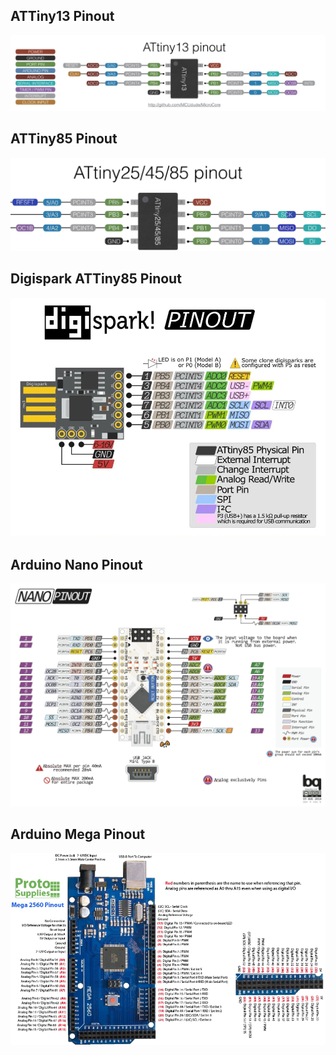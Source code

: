 

## ATTiny13 Pinout

![ATtiny13 Pinout](./images/attiny13-pinout.jpg)

## ATTiny85 Pinout
![ATtiny85 Pinout](./images/attiny85-pinout.jpg)


## Digispark ATTiny85 Pinout
![ATtiny85 Pinout](./images/digispark-pinout.jpg)

## Arduino Nano Pinout
![](./images/arduino-nano-pinout.png)

## Arduino Mega Pinout
![](./images/arduino-mega-pinout.jpg)

